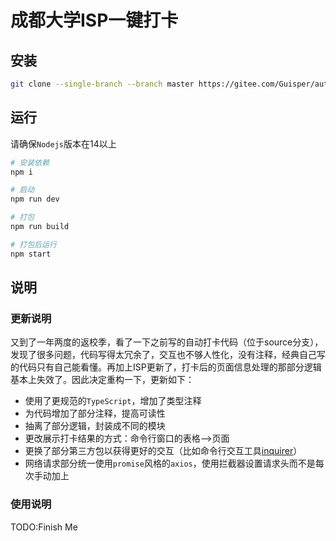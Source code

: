 # 成都大学ISP一键打卡

## 安装

```bash
git clone --single-branch --branch master https://gitee.com/Guisper/auto-sign-in.git
```

## 运行

请确保`Nodejs`版本在14以上

```bash
# 安装依赖
npm i

# 启动
npm run dev

# 打包
npm run build

# 打包后运行
npm start
```

## 说明

### 更新说明
又到了一年两度的返校季，看了一下之前写的自动打卡代码（位于source分支），发现了很多问题，代码写得太冗余了，交互也不够人性化，没有注释，经典自己写的代码只有自己能看懂。再加上ISP更新了，打卡后的页面信息处理的那部分逻辑基本上失效了。因此决定重构一下，更新如下：
- 使用了更规范的`TypeScript`，增加了类型注释
- 为代码增加了部分注释，提高可读性
- 抽离了部分逻辑，封装成不同的模块
- 更改展示打卡结果的方式：命令行窗口的表格-->页面
- 更换了部分第三方包以获得更好的交互（比如命令行交互工具[inquirer](https://www.npmjs.com/package/inquirer)）
- 网络请求部分统一使用`promise`风格的`axios`，使用拦截器设置请求头而不是每次手动加上

### 使用说明
TODO:Finish Me